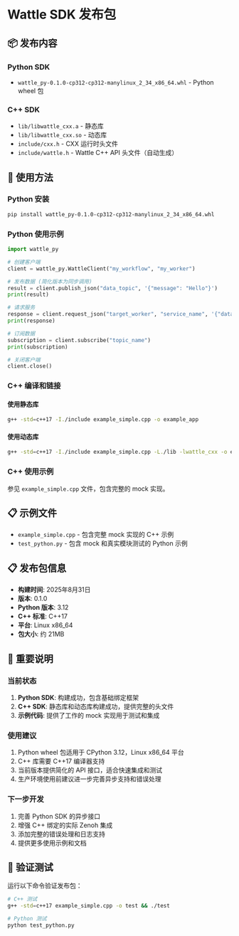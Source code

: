 # Wattle SDK 发布包

## 📦 发布内容

### Python SDK
- `wattle_py-0.1.0-cp312-cp312-manylinux_2_34_x86_64.whl` - Python wheel 包

### C++ SDK
- `lib/libwattle_cxx.a` - 静态库
- `lib/libwattle_cxx.so` - 动态库  
- `include/cxx.h` - CXX 运行时头文件
- `include/wattle.h` - Wattle C++ API 头文件（自动生成）

## 🚀 使用方法

### Python 安装
```bash
pip install wattle_py-0.1.0-cp312-cp312-manylinux_2_34_x86_64.whl
```

### Python 使用示例
```python
import wattle_py

# 创建客户端
client = wattle_py.WattleClient("my_workflow", "my_worker")

# 发布数据 (简化版本为同步调用)
result = client.publish_json("data_topic", '{"message": "Hello"}')
print(result)

# 请求服务
response = client.request_json("target_worker", "service_name", '{"data": "test"}', 5000)
print(response)

# 订阅数据
subscription = client.subscribe("topic_name")
print(subscription)

# 关闭客户端
client.close()
```

### C++ 编译和链接

#### 使用静态库
```bash
g++ -std=c++17 -I./include example_simple.cpp -o example_app
```

#### 使用动态库
```bash
g++ -std=c++17 -I./include example_simple.cpp -L./lib -lwattle_cxx -o example_app
```

### C++ 使用示例
参见 `example_simple.cpp` 文件，包含完整的 mock 实现。

## 📋 示例文件
- `example_simple.cpp` - 包含完整 mock 实现的 C++ 示例
- `test_python.py` - 包含 mock 和真实模块测试的 Python 示例

## 📋 发布包信息
- **构建时间**: 2025年8月31日
- **版本**: 0.1.0
- **Python 版本**: 3.12
- **C++ 标准**: C++17
- **平台**: Linux x86_64
- **包大小**: 约 21MB

## 📝 重要说明

### 当前状态
1. **Python SDK**: 构建成功，包含基础绑定框架
2. **C++ SDK**: 静态库和动态库构建成功，提供完整的头文件
3. **示例代码**: 提供了工作的 mock 实现用于测试和集成

### 使用建议
1. Python wheel 包适用于 CPython 3.12，Linux x86_64 平台
2. C++ 库需要 C++17 编译器支持
3. 当前版本提供简化的 API 接口，适合快速集成和测试
4. 生产环境使用前建议进一步完善异步支持和错误处理

### 下一步开发
1. 完善 Python SDK 的异步接口
2. 增强 C++ 绑定的实际 Zenoh 集成
3. 添加完整的错误处理和日志支持
4. 提供更多使用示例和文档

## 🎯 验证测试
运行以下命令验证发布包：

```bash
# C++ 测试
g++ -std=c++17 example_simple.cpp -o test && ./test

# Python 测试  
python test_python.py
```
